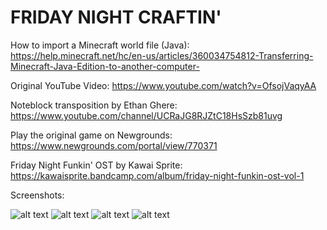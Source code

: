 # FRIDAY NIGHT CRAFTIN'

How to import a Minecraft world file (Java): </br>
https://help.minecraft.net/hc/en-us/articles/360034754812-Transferring-Minecraft-Java-Edition-to-another-computer-

Original YouTube Video:
https://www.youtube.com/watch?v=OfsojVaqyAA

Noteblock transposition by Ethan Ghere: </br>
https://www.youtube.com/channel/UCRaJG8RJZtC18HsSzb81uvg

Play the original game on Newgrounds: </br>
https://www.newgrounds.com/portal/view/770371

Friday Night Funkin' OST by Kawai Sprite: </br>
https://kawaisprite.bandcamp.com/album/friday-night-funkin-ost-vol-1

Screenshots: </br>

![alt text](https://github.com/danehobrecht/fridaynightcraftin/blob/main/Screenshots/1.png)
![alt text](https://github.com/danehobrecht/fridaynightcraftin/blob/main/Screenshots/2.png)
![alt text](https://github.com/danehobrecht/fridaynightcraftin/blob/main/Screenshots/3.png)
![alt text](https://github.com/danehobrecht/fridaynightcraftin/blob/main/Screenshots/4.png)
